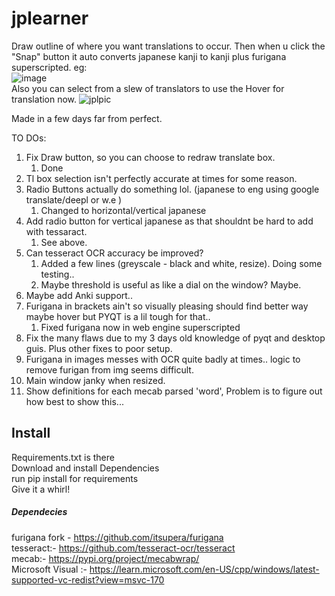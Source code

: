 # jplearner
 
Draw outline of where you want translations to occur. Then when u click the "Snap" button it auto converts
japanese kanji to kanji plus furigana superscripted. eg: \
![image](https://user-images.githubusercontent.com/7845409/202933194-460bee35-50ca-4151-b4d7-37c4ff9b7920.png)\
Also you can select from a slew of translators to use the Hover for translation now.
![jplpic](https://user-images.githubusercontent.com/7845409/203462643-2d2215e9-de3d-4e15-a382-8aec3ff49c33.PNG)

Made in a few days far from perfect.

TO DOs:
1. Fix Draw button, so you can choose to redraw translate box. 
   1. Done
2. Tl box selection isn't perfectly accurate at times for some reason.
3. Radio Buttons actually do something lol. (japanese to eng using google translate/deepl or w.e )
   1. Changed to horizontal/vertical japanese
4. Add radio button for vertical japanese as that shouldnt be hard to add with tessaract.
   1. See above.
5. Can tesseract OCR accuracy be improved?
   1. Added a few lines (greyscale - black and white, resize). Doing some testing..
   2. Maybe threshold is useful as like a dial on the window? Maybe.
6. Maybe add Anki support..
7. Furigana in brackets ain't so visually pleasing should find better way maybe hover but PYQT is a lil tough for that..
   1. Fixed furigana now in web engine superscripted
8. Fix the many flaws due to my 3 days old knowledge of pyqt and desktop guis. Plus other fixes to poor setup.
9. Furigana in images messes with OCR quite badly at times.. logic to remove furigan from img seems difficult. 
10. Main window janky when resized.
11. Show definitions for each mecab parsed 'word', Problem is to figure out how best to show this...

## Install
Requirements.txt is there \
Download and install Dependencies \
run pip install for requirements  \
Give it a whirl!

##### Dependecies
furigana fork - https://github.com/itsupera/furigana \
tesseract:- https://github.com/tesseract-ocr/tesseract \
mecab:- https://pypi.org/project/mecabwrap/ \
Microsoft Visual :- https://learn.microsoft.com/en-US/cpp/windows/latest-supported-vc-redist?view=msvc-170
